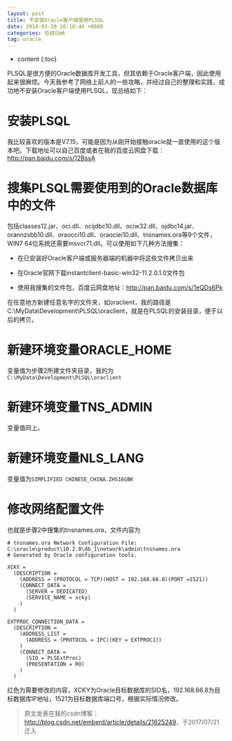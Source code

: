 ```yaml
---
layout: post
title: 不安装Oracle客户端使用PLSQL
date: 2014-03-20 16:10:46 +0800
categories: 总结归纳
tag: oracle
---
```


* content
{:toc}


PLSQL是很方便的Oracle数据库开发工具，但其依赖于Oracle客户端，因此使用起来很麻烦。今天我参考了网络上前人的一些攻略，并经过自己的整理和实践，成功地不安装Oracle客户端使用PLSQL，现总结如下：

# 安装PLSQL
我比较喜欢的版本是V7.15，可能是因为从刚开始接触oracle就一直使用的这个版本吧。下载地址可以自己百度或者在我的百度云网盘下载：<http://pan.baidu.com/s/12BssA>

# 搜集PLSQL需要使用到的Oracle数据库中的文件
包括classes12.jar、oci.dll、ocijdbc10.dll、ociw32.dll、ojdbc14.jar、orannzsbb10.dll、oraocci10.dll、oraociei10.dll、tnsnames.ora等9个文件，WIN7 64位系统还需要msvcr71.dll。可以使用如下几种方法搜集：

* 在已安装好Oracle客户端或服务器端的机器中将这些文件拷贝出来

* 在Oracle官网下载instantclient-basic-win32-11.2.0.1.0文件包

* 使用我搜集的文件包，百度云网盘地址：<http://pan.baidu.com/s/1eQDs6Pk>

在任意地方新建任意名字的文件夹，如oraclient，我的路径是C:\MyData\Development\PLSQL\oraclient，就是在PLSQL的安装目录，便于以后的拷贝。

# 新建环境变量ORACLE_HOME
变量值为步骤2所建文件夹目录，我的为`C:\MyData\Development\PLSQL\oraclient`

# 新建环境变量TNS_ADMIN
变量值同上。

# 新建环境变量NLS_LANG
变量值为`SIMPLIFIED CHINESE_CHINA.ZHS16GBK`

# 修改网络配置文件
也就是步骤2中搜集的tnsnames.ora，文件内容为
```
# tnsnames.ora Network Configuration File: C:\oracle\product\10.2.0\db_1\network\admin\tnsnames.ora
# Generated by Oracle configuration tools.

XCKY =
  (DESCRIPTION =
    (ADDRESS = (PROTOCOL = TCP)(HOST = 192.168.66.8)(PORT =1521))
    (CONNECT_DATA =
      (SERVER = DEDICATED)
      (SERVICE_NAME = xcky)
    )
  )

EXTPROC_CONNECTION_DATA =
  (DESCRIPTION =
    (ADDRESS_LIST =
      (ADDRESS = (PROTOCOL = IPC)(KEY = EXTPROC1))
    )
    (CONNECT_DATA =
      (SID = PLSExtProc)
      (PRESENTATION = RO)
    )
  )
```
红色为需要修改的内容，XCKY为Oracle目标数据库的SID名，192.168.66.8为目标数据库IP地址，1521为目标数据库端口号，根据实际情况修改。

> 原文发表在我的csdn博客：<http://blog.csdn.net/emberd/article/details/21625249>，于2017/07/21迁入